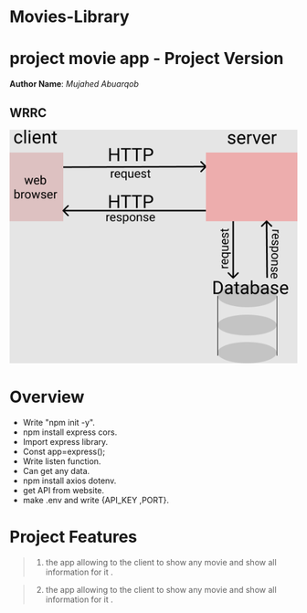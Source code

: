 # Movies-Library

# project movie app - Project Version

**Author Name**:  *Mujahed Abuarqob*

## WRRC

![WRRC](/wrrc.png)

# Overview

* Write "npm init -y".
* npm install express cors.
* Import express library.
* Const app=express();
* Write listen function.
* Can get any data. 
* npm install axios dotenv.
* get API from website.
* make .env and write {API_KEY ,PORT}.

# Project Features

>1) the app allowing to the client to show any movie and show all information for it .

>2) the app allowing to the client to show any movie and show all information for it .